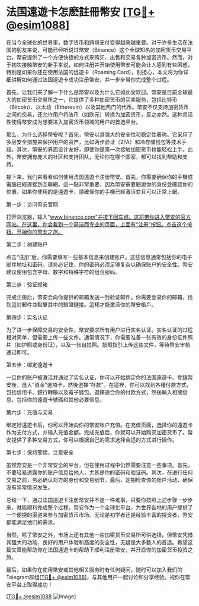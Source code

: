 # 法国遠遊卡怎麽註冊幣安 [[TG💪+ @esim1088](https://t.me/s/esim1088)]

在当今全球化的世界里，数字货币和跨境支付变得越来越重要。对于许多生活在法国的朋友来说，可能已经听说过幣安（Binance）这个全球知名的加密货币交易平台。幣安提供了一个方便快捷的方式来购买、出售和交易各种加密货币。然而，对于初次接触幣安的新手来说，如何注册并开始使用幣安可能会让人感到有些困惑，特别是如果你还在使用法国的远遊卡（Roaming Card）。别担心，本文将为你详细讲解如何通过法国遠遊卡成功注册幣安，并一步步带你完成整个过程。

首先，让我们来了解一下什么是幣安以及为什么它如此受欢迎。幣安是目前全球最大的加密货币交易所之一，它提供了多种加密货币的买卖服务，包括比特币（Bitcoin）、以太坊（Ethereum）以及其他热门的代币。幣安不仅支持加密货币之间的交易，还允许用户将法币（如欧元）转换为加密货币，反之亦然。这种灵活性使得幣安成为想要进入加密货币领域的用户的首选平台。

那么，为什么选择幣安呢？首先，幣安以其强大的安全性和稳定性著称。它采用了多层安全措施来保护用户的资产，比如两步验证（2FA）和冷存储钱包等技术手段。其次，幣安的界面设计友好，即使你是第一次接触加密货币也能轻松上手。此外，幣安拥有庞大的社区和支持团队，无论你在哪个国家，都可以找到帮助和支持。

接下来，我们来看看如何使用法国遠遊卡注册幣安。首先，你需要确保你的手機或電腦已經連接到互聯網。這一點非常重要，因為幣安需要驗證你的身份並確認你的位置。如果你使用的是遠遊卡，請確保你的手機已經激活並且可以正常上網。

第一步：访问幣安官网

打开浏览器，输入“www.binance.com”并按下回车键。这将带你进入幣安的官方网站。在这里，你会看到一个简洁而专业的页面，上面有“注册”按钮。点击这个按钮，开始你的幣安之旅。

第二步：创建账户

点击“注册”后，你需要填写一些基本信息来创建账户。这些信息通常包括你的电子邮件地址和密码。请务必记住，你的密码必须足够复杂以确保账户的安全性。幣安建议使用包含字母、数字和特殊字符的组合密码。

第三步：验证邮箱

完成注册后，幣安会向你提供的邮箱发送一封验证邮件。你需要登录你的邮箱，找到這封郵件並點擊其中的驗證鏈接。這樣才能激活你的幣安帳戶。

第四步：实名认证

为了进一步保障交易的安全性，幣安要求所有用户进行实名认证。实名认证的过程相对简单，但需要上传一些文件。通常情况下，你需要准备一张有效的身份证件照片（如护照或身份证），以及一张自拍照。按照指引上传这些文件，等待幣安审核通过即可。

第五步：绑定遠遊卡

一旦你的账户被激活并通过了实名认证，你可以开始绑定你的法国遠遊卡。登錄幣安後，進入“資金”選項卡，然後選擇“存款”。在這裡，你可以找到各種付款方式，包括信用卡、銀行轉賬以及電子錢包。選擇適合你的付款方式，然後輸入相關信息，包括你的遠遊卡號碼和其他必要信息。

第六步：充值与交易

绑定好遠遊卡后，你可以开始向你的幣安账户充值。在充值页面，选择你的遠遊卡作为支付方式，并输入充值金额。完成充值后，你就可以开始购买加密货币了。幣安提供了多种交易方式，你可以根据自己的需求选择合适的方式进行操作。

第七步：保持警惕，注意安全

虽然幣安是一个非常安全的平台，但在使用过程中仍然需要注意一些事项。首先，不要轻易透露你的账户信息给他人，尤其是你的密码和验证码。其次，在进行任何交易之前，务必确认对方的身份和交易细节。最后，定期检查你的账户活动，确保没有异常情况发生。

总结一下，通过法国遠遊卡注册幣安并不是一件难事，只要你按照上述步骤一步步来，就能顺利完成整个过程。幣安作为一个全球化平台，为世界各地的用户提供了一个便捷的渠道来参与加密货币市场。无论是初学者还是经验丰富的投资者，幣安都能满足他们的需求。

当然，除了幣安之外，市场上还有其他一些加密货币交易所可供选择。但幣安凭借其强大的功能、良好的用户体验和高度的安全性，无疑是大多数人的首选。希望这篇文章能帮助你在法国遠遊卡的帮助下顺利注册幣安，并开启你的加密货币投资之旅。

最后，如果你在使用幣安或其他相关服务时有任何疑问，随时可以加入我们的Telegram群组[[TG💪+ @esim1088](https://t.me/s/esim1088)]，与其他用户一起讨论和分享经验。祝你在幣安平台上取得成功！

[[TG💪+ @esim1088](https://t.me/s/esim1088) ![Image](https://i.postimg.cc/4NQfJmqS/Snipaste-2025-05-13-00-14-12.png)]